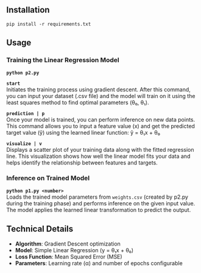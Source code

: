 ## Installation
`pip install -r requirements.txt`

## Usage

### Training the Linear Regression Model
**`python p2.py`**

**`start`**  
Initiates the training process using gradient descent. After this command, you can input your dataset (.csv file) and the model will train on it using the least squares method to find optimal parameters (θ₀, θ₁).

**`prediction | p`**  
Once your model is trained, you can perform inference on new data points. This command allows you to input a feature value (x) and get the predicted target value (ŷ) using the learned linear function: ŷ = θ₁x + θ₀

**`visualize | v`**  
Displays a scatter plot of your training data along with the fitted regression line. This visualization shows how well the linear model fits your data and helps identify the relationship between features and targets.

### Inference on Trained Model
**`python p1.py <number>`**  
Loads the trained model parameters from `weights.csv` (created by p2.py during the training phase) and performs inference on the given input value. The model applies the learned linear transformation to predict the output.

## Technical Details
- **Algorithm**: Gradient Descent optimization
- **Model**: Simple Linear Regression (y = θ₁x + θ₀)
- **Loss Function**: Mean Squared Error (MSE)
- **Parameters**: Learning rate (α) and number of epochs configurable